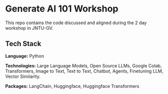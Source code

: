
# Generate AI 101 Workshop

This repo contains the code discussed and aligned during the 2 day workshop in JNTU-GV.



## Tech Stack

**Language:** Python

**Technologies:** Large Language Models, Open Source LLMs, Google Colab, Transformers, Image to Text, Text to Text, Chatbot, Agents, Finetuning LLM, Vector Similarity.

**Packages:** LangChain, Huggingface, Huggingface Transformers

